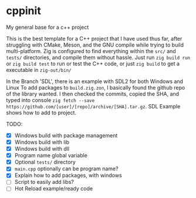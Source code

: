 # cppinit
My general base for a c++ project

This is the best template for a C++ project that I have used thus far, after struggling with CMake, Meson, and the GNU compile while trying to build multi-platform. Zig is configured to find everything within the `src/` and `tests/` directories, and compile them without hassle. Just run `zig build run` or `zig build test` to run or test the C++ code, or just `zig build` to get a executable in `zig-out/bin/`

In the Branch 'SDL', there is an example with SDL2 for both Windows and Linux
To add packages to `build.zig.zon`, I basically found the github repo of the library wanted. I then checked the commits, copied the SHA, and typed into console `zig fetch --save https://github.com/[user]/[repo]/archive/[SHA].tar.gz`. SDL Example shows how to add to project. 

TODO:
- [x] Windows build with package management
- [x] Windows build with lib
- [x] Windows build with dll
- [x] Program name global variable
- [x] Optional `tests/` directory
- [x] `main.cpp` optionally can be program name?
- [x] Explain how to add packages, with windows
- [ ] Script to easily add libs?
- [ ] Hot Reload example/ready code
